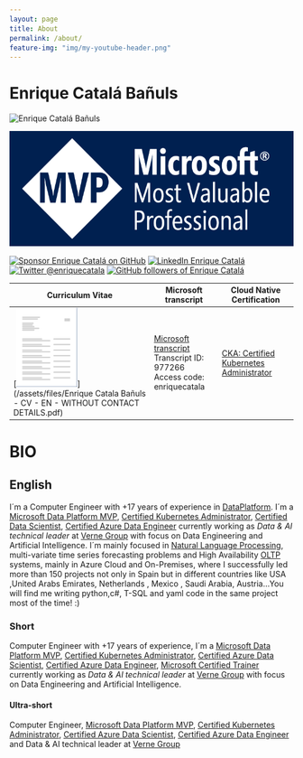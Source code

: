 ```yaml
---
layout: page
title: About
permalink: /about/
feature-img: "img/my-youtube-header.png"
---
```


# Enrique Catalá Bañuls

<img class="img-valign" src="https://enriquecatala.com/img/enrique.jpg" alt="Enrique Catalá Bañuls"  height="250px" width="250px" />

[![MVP](img/icons/MVP_Logo_horizontal.png)](https://mvp.microsoft.com/es-es/PublicProfile/5000312?fullName=Enrique%20Catala)

<div class="social_links">
    <a href="https://github.com/sponsors/enriquecatala" target="_blank"><img src="https://img.shields.io/badge/GitHub_Sponsors--_.svg?style=flat-square&logo=github&logoColor=EA4AAA" alt="Sponsor Enrique Catalá on GitHub" height=24></a>    
    <a href="https://www.linkedin.com/in/enriquecatala" target="_blank"><img src="https://img.shields.io/badge/LinkedIn--_.svg?style=flat-square&logo=linkedin" alt="LinkedIn Enrique Catalá" height=24></a>
    <a href="https://twitter.com/enriquecatala" target="_blank"><img src="https://img.shields.io/twitter/follow/enriquecatala?color=blue&label=twitter&style=flat-square" alt="Twitter @enriquecatala" height=24></a>    
    <a href="https://github.com/enriquecatala" target="_blank"><img  src="https://img.shields.io/github/followers/enriquecatala?label=GitHub&style=-square" alt="GitHub followers of Enrique Catalá" height=24></a>
    <script src="https://apis.google.com/js/platform.js"></script><div class="g-ytsubscribe" data-channelid="UCYboHnN6tvFfHqPWZWY82AQ" data-layout="default" data-count="default"></div>
</div>  

| Curriculum Vitae | Microsoft transcript | Cloud Native Certification |
|-----------------|-----------------|-----------------|
| [![Download Curriculum Vitae Enrique Catalá Bañuls](/img/icons/transcript.png)](/assets/files/Enrique Catala Bañuls - CV - EN - WITHOUT CONTACT DETAILS.pdf)           | [Microsoft transcript](https://mcp.microsoft.com/Anonymous/Transcript/Validate) <br> Transcript ID: 977266<br> Access code: enriquecatala  | [CKA: Certified Kubernetes Administrator](https://www.youracclaim.com/badges/0b17b446-3e58-4d13-aa0b-ded041a9260a/public_url) |


# BIO

## English

I´m a Computer Engineer with +17 years of experience in [DataPlatform](https://en.wikipedia.org/wiki/Data_management_platform). I´m a [Microsoft Data Platform MVP](http://mvp.microsoft.com/es-es/mvp/Enrique%20Catala-5000312), [Certified Kubernetes Administrator](https://www.youracclaim.com/badges/0b17b446-3e58-4d13-aa0b-ded041a9260a/public_url), [Certified Data Scientist](https://www.credly.com/badges/6de55996-45bf-4e15-9b4b-b13425a9064a/public_url), [Certified Azure Data Engineer](https://www.credly.com/badges/50e1ce3f-ae34-4ce3-ba2d-a173d03d4e9d/public_url) currently working as _Data & AI technical leader_ at [Verne Group](https://www.vernegroup.com/vernetech/) with focus on Data Engineering and Artificial Intelligence. I´m mainly focused in [Natural Language Processing](https://en.wikipedia.org/wiki/Natural_language_processing), multi-variate time series forecasting problems and High Availability [OLTP](https://es.wikipedia.org/wiki/OLTP) systems, mainly in Azure Cloud and On-Premises, where I successfully led more than 150 projects not only in Spain but in different countries like USA ,United Arabs Emirates, Netherlands , Mexico , Saudi Arabia, Austria...You will find me writing python,c#, T-SQL and yaml code in the same project most of the time! :)

### Short

Computer Engineer with +17 years of experience, I´m a [Microsoft Data Platform MVP](http://mvp.microsoft.com/es-es/mvp/Enrique%20Catala-5000312), [Certified Kubernetes Administrator](https://www.youracclaim.com/badges/0b17b446-3e58-4d13-aa0b-ded041a9260a/public_url), [Certified Azure Data Scientist](https://www.credly.com/badges/6de55996-45bf-4e15-9b4b-b13425a9064a/public_url), [Certified Azure Data Engineer](https://www.credly.com/badges/50e1ce3f-ae34-4ce3-ba2d-a173d03d4e9d/public_url), [Microsoft Certified Trainer](https://www.credly.com/earner/earned/badge/e375d52a-0b94-4bdc-8c3c-1f1b0f298297) currently working as _Data & AI technical leader_ at [Verne Group](https://www.vernegroup.com/vernetech/) with focus on Data Engineering and Artificial Intelligence.

#### Ultra-short

Computer Engineer, [Microsoft Data Platform MVP](http://mvp.microsoft.com/es-es/mvp/Enrique%20Catala-5000312), [Certified Kubernetes Administrator](https://www.youracclaim.com/badges/0b17b446-3e58-4d13-aa0b-ded041a9260a/public_url), [Certified Azure Data Scientist](https://www.credly.com/badges/6de55996-45bf-4e15-9b4b-b13425a9064a/public_url), [Certified Azure Data Engineer](https://www.credly.com/badges/50e1ce3f-ae34-4ce3-ba2d-a173d03d4e9d/public_url) and Data & AI technical leader at [Verne Group](https://www.vernegroup.com/vernetech)
